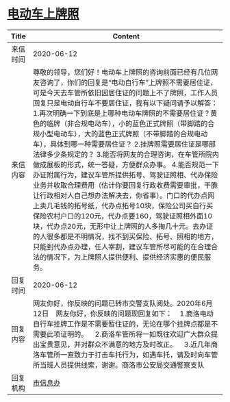# <a href="http://www.shangluo.gov.cn/zmhd/ldxxxx.jsp?urltype=leadermail.LeaderMailContentUrl&wbtreeid=1112&leadermailid=6025">电动车上牌照</a>
| Title |                                                                                                                                                                                                                                                                   Content                                                                                                                                                                                                                                                                   |
|:-----:|---------------------------------------------------------------------------------------------------------------------------------------------------------------------------------------------------------------------------------------------------------------------------------------------------------------------------------------------------------------------------------------------------------------------------------------------------------------------------------------------------------------------------------------------|
| 来信时间  | 2020-06-12                                                                                                                                                                                                                                                                                                                                                                                                                                                                                                                                  |
| 来信内容  | 尊敬的领导，您们好！电动车上牌照的咨询前面已经有几位网友咨询了，你们的回复是“电动自行车”上牌照不需要居住证，可是今天去车管所依旧因居住证的问题上不了牌照，工作人员回复只是电动自行车不要居住证，我有以下疑问请予以解答：1.再次明确一下到底是上哪种电动车牌照的不需要居住证？黄色的临牌（非合规电动车），小的蓝色正式牌照（带脚踏的合规小型电动车），大的蓝色正式牌照（不带脚踏的合规电动车），具体到哪一种需要居住证？ 2.挂牌照需要居住证是哪部法律多少条规定的？ 3.能否将网友的合理咨询，在车管所院内做成展板的形式，统一答疑，方便群众办事。 4.能否规范一下办证附属行为，建议车管所提供拓号、驾驶证照相、代办保险业务并收取合理费用（估计你要回复行政收费需要审批，干脆让行政相对人自己想办法解决去，你省事）。门口的代办点网上卖几毛钱的拓号纸，代办点拓号10块，保险公司买自行买保险农村户口的120元，代办点要160，驾驶证照相外面10块，代办点20元，无形中让上牌照的人多掏几十元。去办证的人很多都是不明情况，找不到买保险、拓号、照相的地方，只能到代办点办理，任人宰割，建议车管所尽可能的在合理合法的情况下，为上牌照人提供便利、提供经济实惠的便民服务。 |
| 回复时间  | 2020-06-12                                                                                                                                                                                                                                                                                                                                                                                                                                                                                                                                  |
| 回复内容  | 网友你好，你反映的问题已转市交警支队阅处。2020年6月12日    网友你好，你反映的问题现回复如下：    1.商洛电动自行车挂牌工作是不需要暂住证的，无论在哪个挂牌点都是不需要此项证明的。    2.商洛车管所将一如既往欢迎广大群众提出宝贵意见，并对群众不满意的地方及时改正。    3.近几年商洛车管所一直致力于打击车托行为，如遇车托，请及时向车管所当班人员提供线索，谢谢。商洛市公安局交通警察支队                                                                                                                                                                                                                                                                                                                                 |
| 回复机构  | <a href="../../categories/agencies/市信息办.md">市信息办</a>                                                                                                                                                                                                                                                                                                                                                                                                                                                                                          |